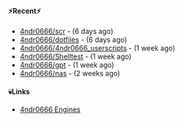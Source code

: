 #### ⚡Recent⚡

- [4ndr0666/scr](https://github.com/4ndr0666/scr) - (6 days ago)
- [4ndr0666/dotfiles](https://github.com/4ndr0666/dotfiles) - (6 days ago)
- [4ndr0666/4ndr0666_userscripts](https://github.com/4ndr0666/4ndr0666_userscripts) - (1 week ago)
- [4ndr0666/Shelltest](https://github.com/4ndr0666/Shelltest) - (1 week ago)
- [4ndr0666/gpt](https://github.com/4ndr0666/gpt) - (1 week ago)
- [4ndr0666/nas](https://github.com/4ndr0666/nas) - (2 weeks ago)

#### 💀Links

- [4ndr0666 Engines](https://github.com/hoothin/SearchJumper/discussions/73)


